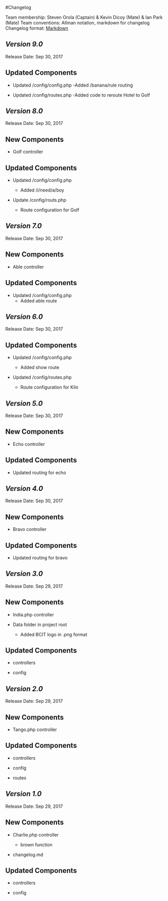 #Changelog

Team membership:  Steven Orola (Captain) & Kevin Dicoy (Mate) & Ian Park (Mate) 
Team conventions: Allman notation, markdown for changelog  
Changelog format: [Markdown](https://github.com/adam-p/markdown-here/wiki/Markdown-Cheatsheet) 

## *Version 9.0*

Release Date: Sep 30, 2017

## Updated Components

- Updated /config/config.php
    -Added /banana/rule routing

- Updated /config/routes.php
    -Added code to reroute Hotel to Golf

## *Version 8.0*

Release Date: Sep 30, 2017

## New Components

- Golf controller

## Updated Components

- Updated /config/config.php
    - Added /i/need/a/boy

- Update /config/routs.php
	- Route configuration for Golf

## *Version 7.0*

Release Date: Sep 30, 2017

## New Components

- Able controller

## Updated Components

- Updated /config/config.php
    - Added able route

## *Version 6.0*

Release Date: Sep 30, 2017

## Updated Components

- Updated /config/config.php
    - Added show route

- Updated /config/routes.php
    - Route configuration for Kilo 

## *Version 5.0*

Release Date: Sep 30, 2017

## New Components

- Echo controller

## Updated Components

- Updated routing for echo

## *Version 4.0*

Release Date: Sep 30, 2017

## New Components

- Bravo controller

## Updated Components

- Updated routing for bravo

## *Version 3.0*

Release Date: Sep 29, 2017

## New Components

- India.php controller

- Data folder in project root

    - Added BCIT logo in .png format

## Updated Components

-   controllers

-   config


## *Version 2.0*

Release Date: Sep 29, 2017

## New Components

- Tango.php controller

## Updated Components

-   controllers

-   config

-   routes

## *Version 1.0*

Release Date: Sep 29, 2017

## New Components

- Charlie.php controller

    - brown function

- changelog.md
    
## Updated Components

-   controllers

-   config


